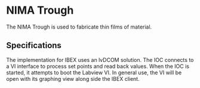 # NIMA Trough

The NIMA Trough is used to fabricate thin films of material. 

## Specifications

The implementation for IBEX uses an lvDCOM solution. The IOC connects to a VI interface to process set points and read back values. When the IOC is started, it attempts to boot the Labview VI. In general use, the VI will be open with its graphing view along side the IBEX client.